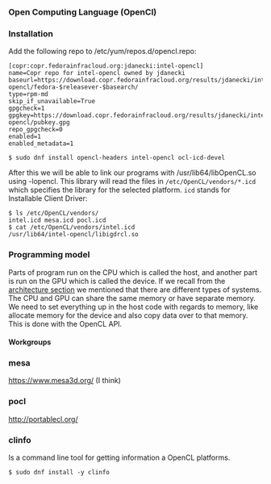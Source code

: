 ### Open Computing Language (OpenCl)


### Installation
Add the following repo to /etc/yum/repos.d/opencl.repo:
```
[copr:copr.fedorainfracloud.org:jdanecki:intel-opencl]
name=Copr repo for intel-opencl owned by jdanecki
baseurl=https://download.copr.fedorainfracloud.org/results/jdanecki/intel-opencl/fedora-$releasever-$basearch/
type=rpm-md
skip_if_unavailable=True
gpgcheck=1
gpgkey=https://download.copr.fedorainfracloud.org/results/jdanecki/intel-opencl/pubkey.gpg
repo_gpgcheck=0
enabled=1
enabled_metadata=1
```

```console
$ sudo dnf install opencl-headers intel-opencl ocl-icd-devel
```

After this we will be able to link our programs with  /usr/lib64/libOpenCL.so 
using -lopencl.
This library will read the files in `/etc/OpenCL/vendors/*.icd` which specifies
the library for the selected platform. `icd` stands for Installable Client
Driver:
```console
$ ls /etc/OpenCL/vendors/
intel.icd mesa.icd pocl.icd
$ cat /etc/OpenCL/vendors/intel.icd 
/usr/lib64/intel-opencl/libigdrcl.so
```

### Programming model
Parts of program run on the CPU which is called the host, and another part is
run on the GPU which is called the device. 
If we recall from the [architecture section](../README.md#architecture) we
mentioned that there are different types of systems. The CPU and GPU can share
the same memory or have separate memory. We need to set everything up in the
host code with regards to memory, like allocate memory for the device and also
copy data over to that memory. This is done with the OpenCL API. 

#### Workgroups


### mesa
https://www.mesa3d.org/ (I think)
 
### pocl
http://portablecl.org/

### clinfo
Is a command line tool for getting information a OpenCL platforms.
```console
$ sudo dnf install -y clinfo
```
